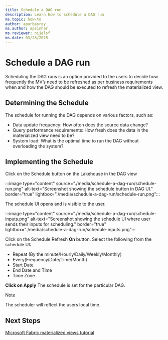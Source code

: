 ```yaml
---
title: Schedule a DAG run
description: Learn how to schedule a DAG run
ms.topic: how-to
author: apurbasroy
ms.author: apsinhar
ms.reviewer: nijelsf
ms.date: 03/28/2025
---
```


# Schedule a DAG run

Scheduling the DAG runs is an option provided to the users to decide how frequently the MV’s need to be refreshed as per business requirements when and how the DAG should be executed to refresh the materialized view.

## Determining the Schedule

The schedule for running the DAG depends on various factors, such as:
* Data update frequency: How often does the source data change?
* Query performance requirements: How fresh does the data in the materialized view need to be?
*	System load: What is the optimal time to run the DAG without overloading the system?

## Implementing the Schedule

Click on the Schedule button on the Lakehouse in the DAG view

:::image type="content" source="./media/schedule-a-dag-run/schedule-run.png" alt-text="Screenshot showing the schedule button in DAG UI." border="true" lightbox="./media/schedule-a-dag-run/schedule-run.png":::


The schedule UI opens and is visible to the user.

:::image type="content" source="./media/schedule-a-dag-run/schedule-inputs.png" alt-text="Screenshot showing the schedule UI where user sends their inputs for scheduling." border="true" lightbox="./media/schedule-a-dag-run/schedule-inputs.png":::


Click on the Schedule Refresh **On** button.
Select the following from the schedule UI:

*	Repeat (By the minute/Hourly/Daily/Weekly/Monthly)
*	Every(Frequency/Date/Time/Month)
*	Start Date
*	End Date and Time
*	Time Zone

**Click on Apply**
The schedule is set for the particular DAG.

> [!Note]
> The scheduler will reflect the users local time.

## Next Steps
 
[Microsoft Fabric materialized views tutorial](./tutorial.md)
 
